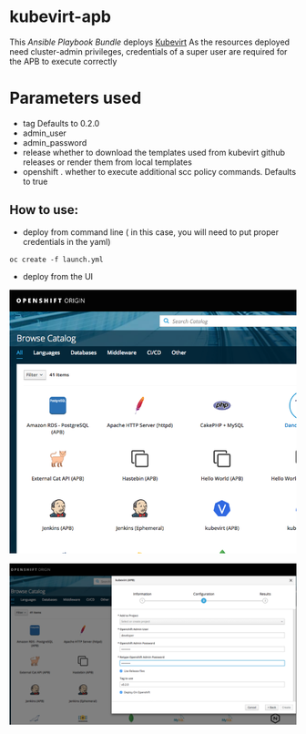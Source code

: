 # kubevirt-apb
This *Ansible Playbook Bundle* deploys [Kubevirt](http://www.kubevirt.io)
As the resources deployed need cluster-admin privileges, credentials of a super user are required for the APB to execute correctly

# Parameters used 

- tag Defaults to 0.2.0
- admin_user
- admin_password
- release whether to download the templates used from kubevirt github releases or render them from local templates
- openshift . whether to execute additional scc policy commands. Defaults to true

## How to use:

* deploy from command line ( in this case, you will need to put proper credentials in the yaml)

```
oc create -f launch.yml
```

* deploy from the UI

![Screenshot](images/kubevirt1.png)


![Screenshot](images/kubevirt2.png)
